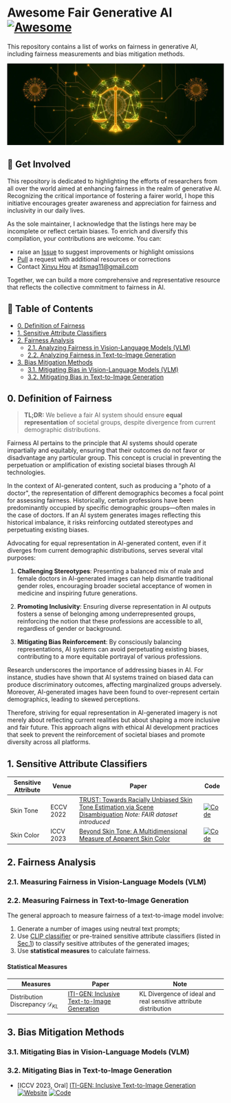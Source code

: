 # Awesome Fair Generative AI [![Awesome](https://cdn.rawgit.com/sindresorhus/awesome/d7305f38d29fed78fa85652e3a63e154dd8e8829/media/badge.svg)](https://github.com/sindresorhus/awesome)
This repository contains a list of works on fairness in generative AI, including fairness measurements and bias mitigation methods.

![overall_structure](./figures/image.webp)

## 🚀 Get Involved

This repository is dedicated to highlighting the efforts of researchers from all over the world aimed at enhancing fairness in the realm of generative AI. Recognizing the critical importance of fostering a fairer world, I hope this initiative encourages greater awareness and appreciation for fairness and inclusivity in our daily lives.​

As the sole maintainer, I acknowledge that the listings here may be incomplete or reflect certain biases. To enrich and diversify this compilation, your contributions are welcome. You can:​

- raise an [Issue](https://github.com/itsmag11/Awesome-Fair-Generative-AI/issues) to suggest improvements or highlight omissions
- [Pull](https://github.com/itsmag11/Awesome-Fair-Generative-AI/pulls) a request with additional resources or corrections
- Contact [Xinyu Hou](https://itsmag11.github.io/) at itsmag11@gmail.com

Together, we can build a more comprehensive and representative resource that reflects the collective commitment to fairness in AI.

## 📖 Table of Contents
- [0. Definition of Fairness](#0.)
- [1. Sensitive Attribute Classifiers](#1.)
- [2. Fairness Analysis](#2.)
  - [2.1. Analyzing Fairness in Vision-Language Models (VLM)](#2.1.)
  - [2.2. Analyzing Fairness in Text-to-Image Generation](#2.2.)
- [3. Bias Mitigation Methods](#3.)
  - [3.1. Mitigating Bias in Vision-Language Models (VLM)](#3.1.)
  - [3.2. Mitigating Bias in Text-to-Image Generation](#3.2.)

<a name="0."></a>
## 0. Definition of Fairness

> **TL;DR:** We believe a fair AI system should ensure **equal representation** of societal groups, despite divergence from current demographic distributions.

Fairness AI pertains to the principle that AI systems should operate impartially and equitably, ensuring that their outcomes do not favor or disadvantage any particular group. This concept is crucial in preventing the perpetuation or amplification of existing societal biases through AI technologies.

In the context of AI-generated content, such as producing a "photo of a doctor", the representation of different demographics becomes a focal point for assessing fairness. Historically, certain professions have been predominantly occupied by specific demographic groups—often males in the case of doctors. If an AI system generates images reflecting this historical imbalance, it risks reinforcing outdated stereotypes and perpetuating existing biases.

Advocating for equal representation in AI-generated content, even if it diverges from current demographic distributions, serves several vital purposes:

1. **Challenging Stereotypes**: Presenting a balanced mix of male and female doctors in AI-generated images can help dismantle traditional gender roles, encouraging broader societal acceptance of women in medicine and inspiring future generations.

2. **Promoting Inclusivity**: Ensuring diverse representation in AI outputs fosters a sense of belonging among underrepresented groups, reinforcing the notion that these professions are accessible to all, regardless of gender or background.

3. **Mitigating Bias Reinforcement**: By consciously balancing representations, AI systems can avoid perpetuating existing biases, contributing to a more equitable portrayal of various professions.

Research underscores the importance of addressing biases in AI. For instance, studies have shown that AI systems trained on biased data can produce discriminatory outcomes, affecting marginalized groups adversely. Moreover, AI-generated images have been found to over-represent certain demographics, leading to skewed perceptions.

Therefore, striving for equal representation in AI-generated imagery is not merely about reflecting current realities but about shaping a more inclusive and fair future. This approach aligns with ethical AI development practices that seek to prevent the reinforcement of societal biases and promote diversity across all platforms.

<a name="1."></a>
## 1. Sensitive Attribute Classifiers

| Sensitive Attribute | Venue | Paper | Code |
| -------- |  -------- |  ------- |  ------- |
| Skin Tone | ECCV 2022 | [TRUST: Towards Racially Unbiased Skin Tone Estimation via Scene Disambiguation](https://arxiv.org/abs/2205.03962) *Note: FAIR dataset introduced* | [![Code](https://img.shields.io/github/stars/HavenFeng/TRUST.svg?style=social&label=Official)](https://github.com/HavenFeng/TRUST) | 
| Skin Color | ICCV 2023 | [Beyond Skin Tone: A Multidimensional Measure of Apparent Skin Color](https://arxiv.org/abs/2309.05148) | [![Code](https://img.shields.io/github/stars/SonyResearch/apparent_skincolor.svg?style=social&label=Official)](https://github.com/SonyResearch/apparent_skincolor) |


<a name="2."></a>
## 2. Fairness Analysis

<a name="2.1."></a>
### 2.1. Measuring Fairness in Vision-Language Models (VLM)

<a name="2.2."></a>
### 2.2. Measuring Fairness in Text-to-Image Generation

The general approach to measure fairness of a text-to-image model involve: 
1. Generate a number of images using neutral text prompts;
2. Use [CLIP classifier](https://github.com/openai/CLIP) or pre-trained sensitive attribute classifiers (listed in [Sec.1](#1.)) to classify sesitive attributes of the generated images;
3. Use **statistical measures** to calculate fairness.

#### Statistical Measures

| Measures | Paper | Note |
| -------- |  -------- |  ------- |
| Distribution Discrepancy $\mathcal{D}_{KL}$ | [ITI-GEN: Inclusive Text-to-Image Generation](https://openaccess.thecvf.com/content/ICCV2023/html/Zhang_ITI-GEN_Inclusive_Text-to-Image_Generation_ICCV_2023_paper.html) | KL Divergence of ideal and real sensitive attribute distribution |


<a name="3."></a>
## 3. Bias Mitigation Methods

<a name="3.1."></a>
### 3.1. Mitigating Bias in Vision-Language Models (VLM)

<a name="3.2."></a>
### 3.2. Mitigating Bias in Text-to-Image Generation

+ [ICCV 2023, Oral] [ITI-GEN: Inclusive Text-to-Image Generation](https://openaccess.thecvf.com/content/ICCV2023/html/Zhang_ITI-GEN_Inclusive_Text-to-Image_Generation_ICCV_2023_paper.html) [![Website](https://img.shields.io/badge/Website-9cf)](https://czhang0528.github.io/iti-gen) [![Code](https://img.shields.io/github/stars/humansensinglab/ITI-GEN.svg?style=social&label=Official)](https://github.com/humansensinglab/ITI-GEN)


